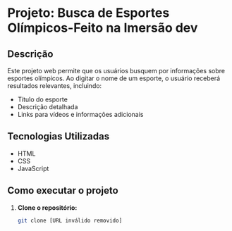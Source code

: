 # Projeto: Busca de Esportes Olímpicos-Feito na Imersão dev

## Descrição
Este projeto web permite que os usuários busquem por informações sobre esportes olímpicos. Ao digitar o nome de um esporte, o usuário receberá resultados relevantes, incluindo:

* Título do esporte
* Descrição detalhada
* Links para vídeos e informações adicionais

## Tecnologias Utilizadas
* HTML
* CSS
* JavaScript

## Como executar o projeto
1. **Clone o repositório:**
   ```bash
   git clone [URL inválido removido]
